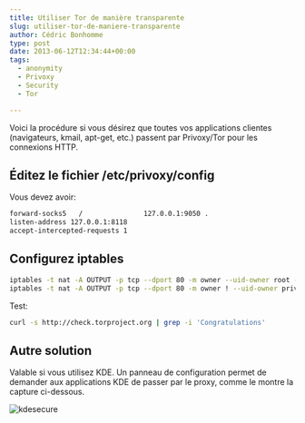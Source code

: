 ```yaml
---
title: Utiliser Tor de manière transparente
slug: utiliser-tor-de-maniere-transparente
author: Cédric Bonhomme
type: post
date: 2013-06-12T12:34:44+00:00
tags:
  - anonymity
  - Privoxy
  - Security
  - Tor

---
```

Voici la procédure si vous désirez que toutes vos applications clientes
(navigateurs, kmail, apt-get, etc.) passent par Privoxy/Tor pour les connexions
HTTP.

## Éditez le fichier /etc/privoxy/config

Vous devez avoir:

```bash
forward-socks5   /               127.0.0.1:9050 .
listen-address 127.0.0.1:8118
accept-intercepted-requests 1
```

## Configurez iptables

```bash
iptables -t nat -A OUTPUT -p tcp --dport 80 -m owner --uid-owner root -j ACCEPT
iptables -t nat -A OUTPUT -p tcp --dport 80 -m owner ! --uid-owner privoxy -j REDIRECT --to-port 8118
```

Test:

```bash
curl -s http://check.torproject.org | grep -i 'Congratulations'
```

## Autre solution

Valable si vous utilisez KDE. Un panneau de configuration permet de demander
aux applications KDE de passer par le proxy, comme le montre la capture
ci-dessous.

![kdesecure](/images/blog/2013/06/kdesecure.png)

